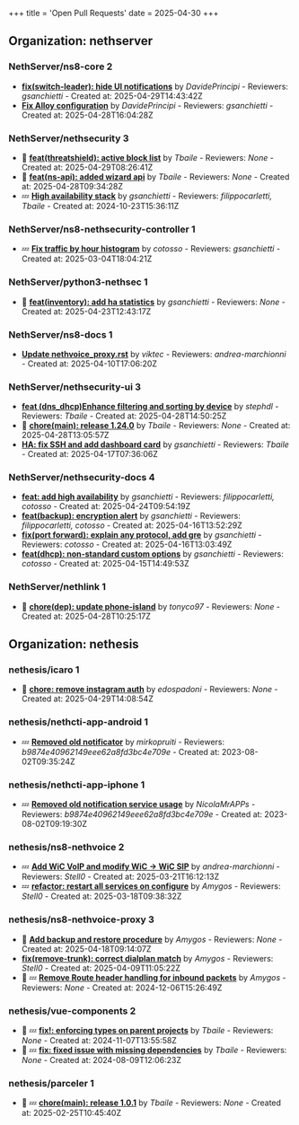 +++
title = 'Open Pull Requests'
date = 2025-04-30
+++

## Organization: nethserver

### NethServer/ns8-core 2 

-   **[fix(switch-leader): hide UI notifications](https://github.com/NethServer/ns8-core/pull/872)** by *DavidePrincipi* - Reviewers: *gsanchietti* - Created at: 2025-04-29T14:43:42Z
-   **[Fix Alloy configuration](https://github.com/NethServer/ns8-core/pull/870)** by *DavidePrincipi* - Reviewers: *gsanchietti* - Created at: 2025-04-28T16:04:28Z

### NethServer/nethsecurity 3 

- :eyes:  **[feat(threatshield): active block list](https://github.com/NethServer/nethsecurity/pull/1190)** by *Tbaile* - Reviewers: *None* - Created at: 2025-04-29T08:26:41Z
- :eyes:  **[feat(ns-api): added wizard api](https://github.com/NethServer/nethsecurity/pull/1189)** by *Tbaile* - Reviewers: *None* - Created at: 2025-04-28T09:34:28Z
-  :zzz: **[High availability stack](https://github.com/NethServer/nethsecurity/pull/871)** by *gsanchietti* - Reviewers: *filippocarletti, Tbaile* - Created at: 2024-10-23T15:36:11Z

### NethServer/ns8-nethsecurity-controller 1 

-  :zzz: **[Fix traffic by hour histogram](https://github.com/NethServer/ns8-nethsecurity-controller/pull/78)** by *cotosso* - Reviewers: *gsanchietti* - Created at: 2025-03-04T18:04:21Z

### NethServer/python3-nethsec 1 

- :eyes:  **[feat(inventory): add ha statistics](https://github.com/NethServer/python3-nethsec/pull/98)** by *gsanchietti* - Reviewers: *None* - Created at: 2025-04-23T12:43:17Z

### NethServer/ns8-docs 1 

-   **[Update nethvoice_proxy.rst](https://github.com/NethServer/ns8-docs/pull/157)** by *viktec* - Reviewers: *andrea-marchionni* - Created at: 2025-04-10T17:06:20Z

### NethServer/nethsecurity-ui 3 

-   **[feat (dns_dhcp)Enhance filtering and sorting by device](https://github.com/NethServer/nethsecurity-ui/pull/537)** by *stephdl* - Reviewers: *Tbaile* - Created at: 2025-04-28T14:50:25Z
- :eyes:  **[chore(main): release 1.24.0](https://github.com/NethServer/nethsecurity-ui/pull/536)** by *Tbaile* - Reviewers: *None* - Created at: 2025-04-28T13:05:57Z
-   **[HA: fix SSH and add dashboard card](https://github.com/NethServer/nethsecurity-ui/pull/533)** by *gsanchietti* - Reviewers: *Tbaile* - Created at: 2025-04-17T07:36:06Z

### NethServer/nethsecurity-docs 4 

-   **[feat: add high availability](https://github.com/NethServer/nethsecurity-docs/pull/163)** by *gsanchietti* - Reviewers: *filippocarletti, cotosso* - Created at: 2025-04-24T09:54:19Z
-   **[feat(backup): encryption alert](https://github.com/NethServer/nethsecurity-docs/pull/162)** by *gsanchietti* - Reviewers: *filippocarletti, cotosso* - Created at: 2025-04-16T13:52:29Z
-   **[fix(port forward): explain any protocol, add gre](https://github.com/NethServer/nethsecurity-docs/pull/161)** by *gsanchietti* - Reviewers: *cotosso* - Created at: 2025-04-16T13:03:49Z
-   **[feat(dhcp): non-standard custom options](https://github.com/NethServer/nethsecurity-docs/pull/160)** by *gsanchietti* - Reviewers: *cotosso* - Created at: 2025-04-15T14:49:53Z

### NethServer/nethlink 1 

- :eyes:  **[chore(dep): update phone-island](https://github.com/NethServer/nethlink/pull/62)** by *tonyco97* - Reviewers: *None* - Created at: 2025-04-28T10:25:17Z

## Organization: nethesis

### nethesis/icaro 1 

- :eyes:  **[chore: remove instagram auth](https://github.com/nethesis/icaro/pull/198)** by *edospadoni* - Reviewers: *None* - Created at: 2025-04-29T14:08:54Z

### nethesis/nethcti-app-android 1 

-  :zzz: **[Removed old notificator](https://github.com/nethesis/nethcti-app-android/pull/30)** by *mirkopruiti* - Reviewers: *b9874e40962149eee62a8fd3bc4e709e* - Created at: 2023-08-02T09:35:24Z

### nethesis/nethcti-app-iphone 1 

-  :zzz: **[Removed old notification service usage](https://github.com/nethesis/nethcti-app-iphone/pull/37)** by *NicolaMrAPPs* - Reviewers: *b9874e40962149eee62a8fd3bc4e709e* - Created at: 2023-08-02T09:19:30Z

### nethesis/ns8-nethvoice 2 

-  :zzz: **[Add WiC VoIP and modify WiC -> WiC SIP](https://github.com/nethesis/ns8-nethvoice/pull/411)** by *andrea-marchionni* - Reviewers: *Stell0* - Created at: 2025-03-21T16:12:13Z
-  :zzz: **[refactor: restart all services on configure](https://github.com/nethesis/ns8-nethvoice/pull/406)** by *Amygos* - Reviewers: *Stell0* - Created at: 2025-03-18T09:38:32Z

### nethesis/ns8-nethvoice-proxy 3 

- :eyes:  **[Add backup and restore procedure](https://github.com/nethesis/ns8-nethvoice-proxy/pull/62)** by *Amygos* - Reviewers: *None* - Created at: 2025-04-18T09:14:07Z
-   **[fix(remove-trunk): correct dialplan match](https://github.com/nethesis/ns8-nethvoice-proxy/pull/61)** by *Amygos* - Reviewers: *Stell0* - Created at: 2025-04-09T11:05:22Z
- :eyes: :zzz: **[Remove Route header handling for inbound packets](https://github.com/nethesis/ns8-nethvoice-proxy/pull/49)** by *Amygos* - Reviewers: *None* - Created at: 2024-12-06T15:26:49Z

### nethesis/vue-components 2 

- :eyes: :zzz: **[fix!: enforcing types on parent projects](https://github.com/nethesis/vue-components/pull/81)** by *Tbaile* - Reviewers: *None* - Created at: 2024-11-07T13:55:58Z
- :eyes: :zzz: **[fix: fixed issue with missing dependencies](https://github.com/nethesis/vue-components/pull/70)** by *Tbaile* - Reviewers: *None* - Created at: 2024-08-09T12:06:23Z

### nethesis/parceler 1 

- :eyes: :zzz: **[chore(main): release 1.0.1](https://github.com/nethesis/parceler/pull/21)** by *Tbaile* - Reviewers: *None* - Created at: 2025-02-25T10:45:40Z


